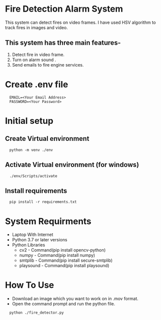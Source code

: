 # Fire Detection Alarm System
This system can detect fires on video frames. I have used HSV algorithm to track fires in images and video. 

## This system has three main features-
1. Detect fire in video frame.
2. Turn on alarm sound .
3. Send emails to fire engine services.

# Create .env file
```
  EMAIL=<Your Email Address>
  PASSWORD=<Your Password>
```

# Initial setup

## Create Virtual environment
```
  python -m venv ./env
```

## Activate Virtual environment (for windows)
```
  ./env/Scripts/activate
```

## Install requirements
```
  pip install -r requirements.txt
```

# System Requirments
- Laptop With Internet
- Python 3.7 or later versions
- Python Libraries
  - cv2 - Command(pip install opencv-python)
  - numpy - Command(pip install numpy)
  - smtplib - Command(pip install secure-smtplib)
  - playsound - Command(pip install playsound)

# How To Use
- Download an image which you want to work on in .mov format.
- Open the command prompt and run the python file.
``` 
  python ./fire_detector.py
```



